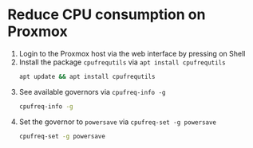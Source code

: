 # Reduce CPU consumption on Proxmox

1. Login to the Proxmox host via the web interface by pressing on Shell
2. Install the package `cpufrequtils` via `apt install cpufrequtils`
    ```bash
    apt update && apt install cpufrequtils
    ```
3. See available governors via `cpufreq-info -g`
    ```bash
    cpufreq-info -g
    ```
4. Set the governor to `powersave` via `cpufreq-set -g powersave`
    ```bash
    cpufreq-set -g powersave
    ```
